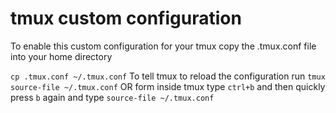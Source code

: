 # tmux custom configuration

To enable this custom configuration for your tmux copy the .tmux.conf file into your home directory 

`cp .tmux.conf ~/.tmux.conf`
To tell tmux to reload the configuration run `tmux source-file ~/.tmux.conf` 
OR
form inside tmux type `ctrl+b` and then quickly press `b` again and type `source-file ~/.tmux.conf`